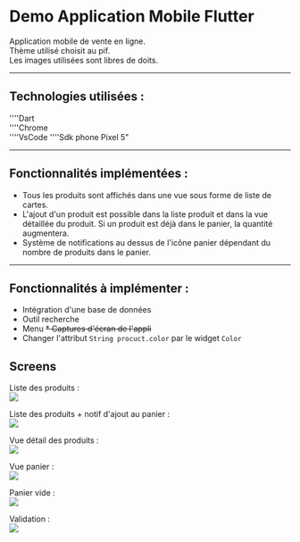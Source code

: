 # Demo Application Mobile Flutter

Application mobile de vente en ligne.  
Thème utilisé choisit au pif.  
Les images utilisées sont libres de doits.

---------
## Technologies utilisées :

''''Dart  
''''Chrome  
''''VsCode
''''Sdk phone Pixel 5"

---------
## Fonctionnalités implémentées :

* Tous les produits sont affichés dans une vue sous forme de liste de cartes.
* L'ajout d'un produit est possible dans la liste produit et dans la vue détaillée du produit. Si un produit est déjà dans le panier, la quantité augmentera.
* Système de notifications au dessus de l'icône panier dépendant du nombre de produits dans le panier.

---------
## Fonctionnalités à implémenter :

* Intégration d'une base de données
* Outil recherche
* Menu
<del>* Captures d'écran de l'appli<del>
* Changer l'attribut ``String procuct.color`` par le widget `Color`

## Screens

Liste des produits :  
![](screens/ListView.png)  

Liste des produits + notif d'ajout au panier :  
![](screens/ListViewAdd.png)  

Vue détail des produits :  
![](screens/ProductView.png)  

Vue panier :  
![](screens/CartViewWithProducts.png)  

Panier vide :  
![](screens/CartViewWithoutProducts.png)  

Validation :  
![](screens/Check.png)
